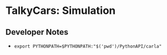 # TalkyCars: Simulation

## Developer Notes
* `export PYTHONPATH=$PYTHONPATH:"$('pwd')/PythonAPI/carla"`